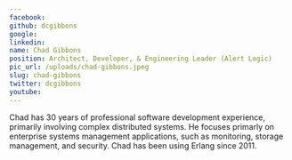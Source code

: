 ```yaml
---
facebook: 
github: dcgibbons
google: 
linkedin: 
name: Chad Gibbons
position: Architect, Developer, & Engineering Leader (Alert Logic)
pic_url: /uploads/chad-gibbons.jpeg
slug: chad-gibbons
twitter: dcgibbons
youtube: 
---
```

<p>Chad has 30 years of professional software development experience, primarily involving complex distributed systems. He focuses primarly on enterprise systems management applications, such as monitoring, storage management, and security. Chad has been using Erlang since 2011.</p>
